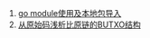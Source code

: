 1. [go module使用及本地包导入](https://github.com/CharonShen/Blog/blob/master/go_module%E4%BD%BF%E7%94%A8%E5%8F%8A%E6%9C%AC%E5%9C%B0%E5%8C%85%E5%AF%BC%E5%85%A5.md)
2. [从原始码浅析比原链的BUTXO结构](https://github.com/CharonShen/Blog/blob/master/%E4%BB%8E%E6%BA%90%E7%A0%81%E6%B5%85%E6%9E%90%E6%AF%94%E5%8E%9F%E9%93%BE%E7%9A%84BUTXO%E7%BB%93%E6%9E%84.md)

